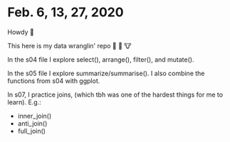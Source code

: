 # Feb. 6, 13, 27, 2020

Howdy :wave:

This here is my data wranglin' repo :cowboy_hat_face: :horse: :cow:

In the s04 file I explore select(), arrange(), filter(), and mutate().

In the s05 file I explore summarize/summarise(). I also combine the functions from s04 with ggplot. 

In s07, I practice joins, (which tbh was one of the hardest things for me to learn). E.g.:
* inner_join()
* anti_join()
* full_join()